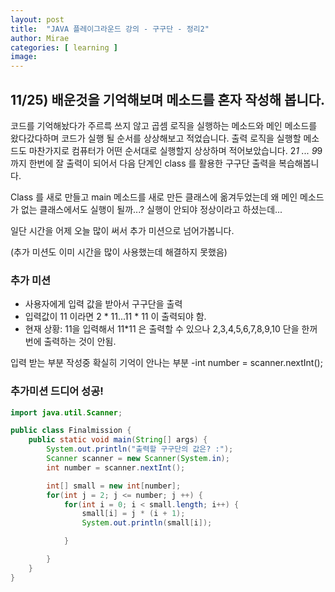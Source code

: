 ```yaml
---
layout: post
title:  "JAVA 플레이그라운드 강의 - 구구단 - 정리2"
author: Mirae
categories: [ learning ]
image:
---
```


## 11/25) 배운것을 기억해보며 메소드를 혼자 작성해 봅니다.

코드를 기억해놨다가 주르륵 쓰지 않고 곱셈 로직을 실행하는 메소드와 메인 메소드를 왔다갔다하며 코드가 실행 될 순서를 상상해보고 적었습니다. 출력 로직을 실행할 메소드도 마찬가지로 컴퓨터가 어떤 순서대로 실행할지 상상하며 적어보았습니다. 2*1 ... 9*9 까지 한번에 잘 출력이 되어서 다음 단계인 class 를 활용한 구구단 출력을 복습해봅니다.

Class 를 새로 만들고 main 메소드를 새로 만든 클래스에 옮겨두었는데 왜 메인 메소드가 없는 클래스에서도 실행이 될까...? 실행이 안되야 정상이라고 하셨는데...

일단 시간을 어제 오늘 많이 써서 추가 미션으로 넘어가봅니다.

(추가 미션도 이미 시간을 많이 사용했는데 해결하지 못했음)  

### 추가 미션

- 사용자에게 입력 값을 받아서 구구단을 출력
- 입력값이 11 이라면 2 * 11...11 * 11 이 출력되야 함.
- 현재 상황: 11을 입력해서 11*11 은 출력할 수 있으나 2,3,4,5,6,7,8,9,10 단을 한꺼번에 출력하는 것이 안됨.

입력 받는 부분 작성중 확실히 기억이 안나는 부분
-int number = scanner.nextInt();  

### 추가미션 드디어 성공! 


```java
import java.util.Scanner;

public class Finalmission {
    public static void main(String[] args) {
        System.out.println("출력할 구구단의 값은? :");
        Scanner scanner = new Scanner(System.in);
        int number = scanner.nextInt();

        int[] small = new int[number];
        for(int j = 2; j <= number; j ++) {
        	for(int i = 0; i < small.length; i++) {
            	small[i] = j * (i + 1);
            	System.out.println(small[i]);

            }

        }
    }
}
```
